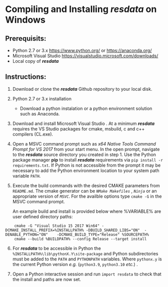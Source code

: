 # Compiling and Installing **_resdata_** on Windows

## Prerequisits:
* Python 2.7 or 3.x https://www.python.org/ or https://anaconda.org/
* Microsoft Visual Studio  https://visualstudio.microsoft.com/downloads/
* Local copy of **_resdata_**

## Instructions:
1. Download or clone the **_resdata_** Github repository to your local disk.

2. Python 2.7 or 3.x installation
   - Download a python instalation or a python environment solution such as Anaconda.

3.  Download and install Microsoft Visual Studio . At a minimum **_resdata_** requires the VS Studio packages for cmake, msbuild, c and c++ compilers (CL.exe).

4. Open a MSVC command prompt such as _x64 Native Tools Command Prompt for VS 2017_ from your start menu. In the open prompt, navigate to the **_resdata_** source directory you created in step 1. Use the Python package manager **pip** to install **_resdata_** requirements via `pip install -r requirements.txt`. If Python is not accessible from the prompt it may be necessary to add the Python environment location to your system path variable `PATH`.

5. Execute the build commands with the desired CMAKE parameters from `README.md`. The cmake generator can be _`NMake Makefiles`_ , _`Ninja`_ or an appropriate version of _`MSVC`_. For the availble options type `cmake -G` in the MSVC command prompt.

   An example build and install is provided below where %VARIABLE% are user defined directory paths:
~~~~
    cmake -G "Visual Studio 15 2017 Win64" -DCMAKE_INSTALL_PREFIX=%INSTALLPATH% -DBUILD_SHARED_LIBS="ON"  -DENABLE_PYTHON="ON"    -DCMAKE_BUILD_TYPE="Release" %SOURCEPATH%
    cmake --build %BUILDPATH% --config Release --target install
~~~~
6. For **_resdata_** to be accessible in Python the `%INSTALLPATH%\lib\pythonX.Y\site-package` and Python subdirectories must be added to the `PATH` and `PYTHONPATH` variables. Where `pythonx.y` is the current Python version _e.g._ (`python3.9`, `python3.10` _etc._) .

8. Open a Python interactive session and run `import resdata` to check that the install and paths are now set.
